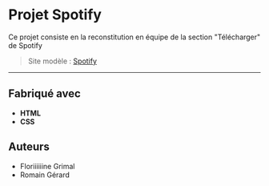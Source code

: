 # Projet Spotify

Ce projet consiste en la reconstitution en équipe de la section "Télécharger" de Spotify
>Site modèle : [Spotify](https://www.spotify.com/fr/download/windows/)
-----------------------------------------------------------------------------------
## Fabriqué avec  
* __HTML__
* __CSS__

## Auteurs  
* Floriiiiiine Grimal
* Romain Gérard